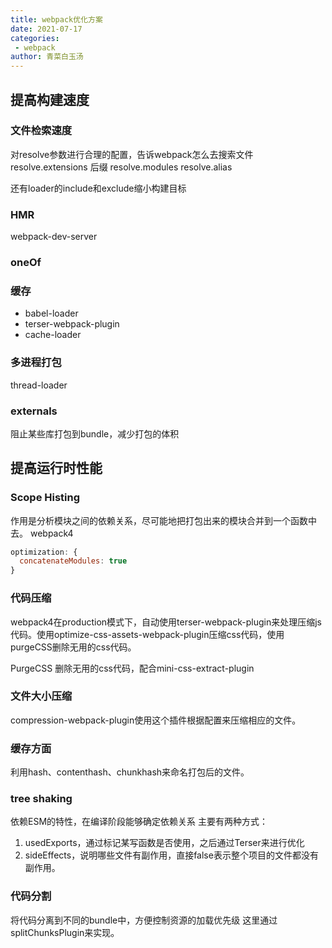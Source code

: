 ```yaml
---
title: webpack优化方案
date: 2021-07-17
categories:
 - webpack
author: 青菜白玉汤
---
```


## 提高构建速度
### 文件检索速度
对resolve参数进行合理的配置，告诉webpack怎么去搜索文件
resolve.extensions 后缀
resolve.modules
resolve.alias

还有loader的include和exclude缩小构建目标
### HMR
webpack-dev-server

### oneOf
### 缓存
- babel-loader
- terser-webpack-plugin
- cache-loader

### 多进程打包
thread-loader

### externals
阻止某些库打包到bundle，减少打包的体积

## 提高运行时性能

### Scope Histing
作用是分析模块之间的依赖关系，尽可能地把打包出来的模块合并到一个函数中去。
webpack4
```javascript
optimization: {
  concatenateModules: true
}
```

### 代码压缩
webpack4在production模式下，自动使用terser-webpack-plugin来处理压缩js代码。使用optimize-css-assets-webpack-plugin压缩css代码，使用purgeCSS删除无用的css代码。

PurgeCSS 删除无用的css代码，配合mini-css-extract-plugin

### 文件大小压缩
compression-webpack-plugin使用这个插件根据配置来压缩相应的文件。

### 缓存方面
利用hash、contenthash、chunkhash来命名打包后的文件。

### tree shaking
依赖ESM的特性，在编译阶段能够确定依赖关系
主要有两种方式：
1. usedExports，通过标记某写函数是否使用，之后通过Terser来进行优化
2. sideEffects，说明哪些文件有副作用，直接false表示整个项目的文件都没有副作用。

### 代码分割
将代码分离到不同的bundle中，方便控制资源的加载优先级
这里通过splitChunksPlugin来实现。